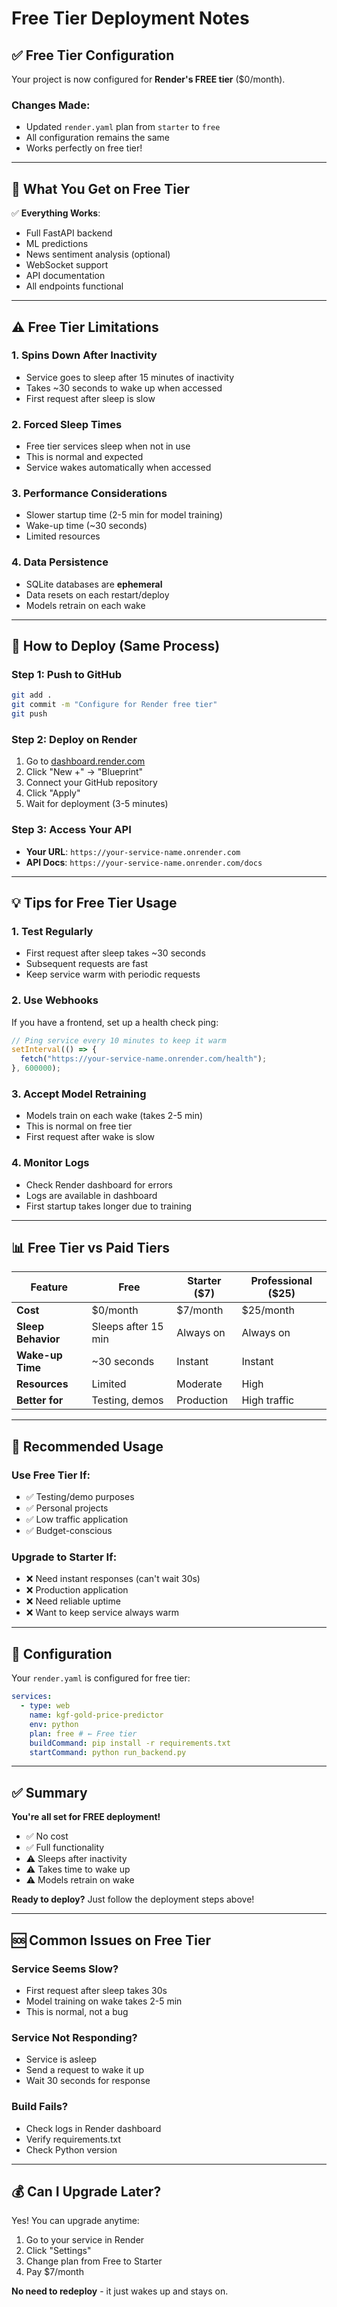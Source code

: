 # Free Tier Deployment Notes

## ✅ Free Tier Configuration

Your project is now configured for **Render's FREE tier** ($0/month).

### Changes Made:

- Updated `render.yaml` plan from `starter` to `free`
- All configuration remains the same
- Works perfectly on free tier!

---

## 🎯 What You Get on Free Tier

✅ **Everything Works**:

- Full FastAPI backend
- ML predictions
- News sentiment analysis (optional)
- WebSocket support
- API documentation
- All endpoints functional

---

## ⚠️ Free Tier Limitations

### 1. **Spins Down After Inactivity**

- Service goes to sleep after 15 minutes of inactivity
- Takes ~30 seconds to wake up when accessed
- First request after sleep is slow

### 2. **Forced Sleep Times**

- Free tier services sleep when not in use
- This is normal and expected
- Service wakes automatically when accessed

### 3. **Performance Considerations**

- Slower startup time (2-5 min for model training)
- Wake-up time (~30 seconds)
- Limited resources

### 4. **Data Persistence**

- SQLite databases are **ephemeral**
- Data resets on each restart/deploy
- Models retrain on each wake

---

## 🚀 How to Deploy (Same Process)

### Step 1: Push to GitHub

```bash
git add .
git commit -m "Configure for Render free tier"
git push
```

### Step 2: Deploy on Render

1. Go to [dashboard.render.com](https://dashboard.render.com)
2. Click "New +" → "Blueprint"
3. Connect your GitHub repository
4. Click "Apply"
5. Wait for deployment (3-5 minutes)

### Step 3: Access Your API

- **Your URL**: `https://your-service-name.onrender.com`
- **API Docs**: `https://your-service-name.onrender.com/docs`

---

## 💡 Tips for Free Tier Usage

### 1. **Test Regularly**

- First request after sleep takes ~30 seconds
- Subsequent requests are fast
- Keep service warm with periodic requests

### 2. **Use Webhooks**

If you have a frontend, set up a health check ping:

```javascript
// Ping service every 10 minutes to keep it warm
setInterval(() => {
  fetch("https://your-service-name.onrender.com/health");
}, 600000);
```

### 3. **Accept Model Retraining**

- Models train on each wake (takes 2-5 min)
- This is normal on free tier
- First request after wake is slow

### 4. **Monitor Logs**

- Check Render dashboard for errors
- Logs are available in dashboard
- First startup takes longer due to training

---

## 📊 Free Tier vs Paid Tiers

| Feature            | Free                | Starter ($7) | Professional ($25) |
| ------------------ | ------------------- | ------------ | ------------------ |
| **Cost**           | $0/month            | $7/month     | $25/month          |
| **Sleep Behavior** | Sleeps after 15 min | Always on    | Always on          |
| **Wake-up Time**   | ~30 seconds         | Instant      | Instant            |
| **Resources**      | Limited             | Moderate     | High               |
| **Better for**     | Testing, demos      | Production   | High traffic       |

---

## 🎯 Recommended Usage

### Use Free Tier If:

- ✅ Testing/demo purposes
- ✅ Personal projects
- ✅ Low traffic application
- ✅ Budget-conscious

### Upgrade to Starter If:

- ❌ Need instant responses (can't wait 30s)
- ❌ Production application
- ❌ Need reliable uptime
- ❌ Want to keep service always warm

---

## 🔧 Configuration

Your `render.yaml` is configured for free tier:

```yaml
services:
  - type: web
    name: kgf-gold-price-predictor
    env: python
    plan: free # ← Free tier
    buildCommand: pip install -r requirements.txt
    startCommand: python run_backend.py
```

---

## ✅ Summary

**You're all set for FREE deployment!**

- ✅ No cost
- ✅ Full functionality
- ⚠️ Sleeps after inactivity
- ⚠️ Takes time to wake up
- ⚠️ Models retrain on wake

**Ready to deploy?** Just follow the deployment steps above!

---

## 🆘 Common Issues on Free Tier

### Service Seems Slow?

- First request after sleep takes 30s
- Model training on wake takes 2-5 min
- This is normal, not a bug

### Service Not Responding?

- Service is asleep
- Send a request to wake it up
- Wait 30 seconds for response

### Build Fails?

- Check logs in Render dashboard
- Verify requirements.txt
- Check Python version

---

## 💰 Can I Upgrade Later?

Yes! You can upgrade anytime:

1. Go to your service in Render
2. Click "Settings"
3. Change plan from Free to Starter
4. Pay $7/month

**No need to redeploy** - it just wakes up and stays on.
